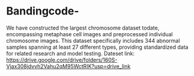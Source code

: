 # Bandingcode-
We have constructed the largest chromosome dataset todate, encompassing metaphase cell images and preprocessed
individual chromosome images. This dataset specifically includes 344 abnormal samples spanning at least 27 different types, providing standardized data for related research and model testing.
Dateset link: https://drive.google.com/drive/folders/160S-Vjax308jdvvh2Vahu2qM95WctRIK?usp=drive_link
